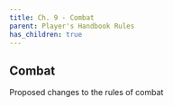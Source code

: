 ```yaml
---
title: Ch. 9 - Combat
parent: Player's Handbook Rules
has_children: true
---
```


## Combat

Proposed changes to the rules of combat